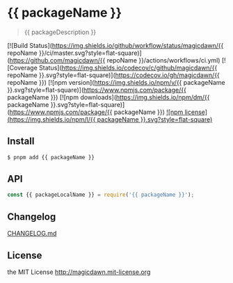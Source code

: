 # {{ packageName }}

> {{ packageDescription }}

[![Build Status](https://img.shields.io/github/workflow/status/magicdawn/{{ repoName }}/ci/master.svg?style=flat-square)](https://github.com/magicdawn/{{ repoName }}/actions/workflows/ci.yml)
[![Coverage Status](https://img.shields.io/codecov/c/github/magicdawn/{{ repoName }}.svg?style=flat-square)](https://codecov.io/gh/magicdawn/{{ repoName }})
[![npm version](https://img.shields.io/npm/v/{{ packageName }}.svg?style=flat-square)](https://www.npmjs.com/package/{{ packageName }})
[![npm downloads](https://img.shields.io/npm/dm/{{ packageName }}.svg?style=flat-square)](https://www.npmjs.com/package/{{ packageName }})
[![npm license](https://img.shields.io/npm/l/{{ packageName }}.svg?style=flat-square)](http://magicdawn.mit-license.org)

## Install

```sh
$ pnpm add {{ packageName }}
```

## API

```js
const {{ packageLocalName }} = require('{{ packageName }}');
```

## Changelog

[CHANGELOG.md](CHANGELOG.md)

## License

the MIT License http://magicdawn.mit-license.org
